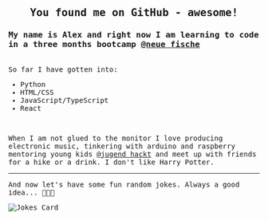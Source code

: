 <samp>

 ## <p align="center">You found me on GitHub - awesome!</p>

### My name is Alex and right now I am learning to code in a three months bootcamp [@neue fische](https://www.neuefische.de/)
<br>
So far I have gotten into:

- Python
- HTML/CSS
- JavaScript/TypeScript
- React
<br>

When I am not glued to the monitor I love producing electronic music, tinkering with arduino and raspberry mentoring young kids [@jugend hackt](https://www.jugendhackt.org) and meet up with friends for a hike or a drink. I don't like Harry Potter.
</samp>
***
And now let's have some fun random jokes. Always a good idea... 😬😬😬

![Jokes Card](https://readme-jokes.vercel.app/api)
